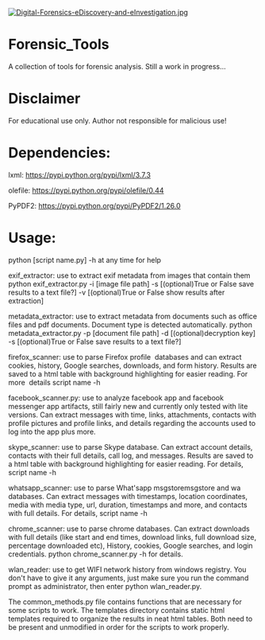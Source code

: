 [![Digital-Forensics-eDiscovery-and-eInvestigation.jpg](https://s10.postimg.org/4cb5qvth5/Digital-_Forensics-e_Discovery-and-e_Investigation.jpg)](https://postimg.org/image/p97dvjrhx/)

# Forensic_Tools
A collection of tools for forensic analysis. Still a work in progress...

# Disclaimer
For educational use only. Author not responsible for malicious use!

# Dependencies:
lxml: https://pypi.python.org/pypi/lxml/3.7.3

olefile: https://pypi.python.org/pypi/olefile/0.44

PyPDF2: https://pypi.python.org/pypi/PyPDF2/1.26.0

# Usage:
python [script name.py] -h at any time for help

exif_extractor: use to extract exif metadata from images that contain them
python exif_extractor.py -i [image file path] -s [(optional)True or False save results to a text file?] -v [(optional)True or False show results after extraction]

metadata_extractor: use to extract metadata from documents such as office files and pdf documents. Document type is detected automatically.
python metadata_extractor.py -p [document file path] -d [(optional)decryption key] -s [(optional)True or False save results to a text file?]

firefox_scanner: use to parse Firefox profile  databases and can extract cookies, history, Google searches, downloads, and form history. Results are saved to a html table with background highlighting for easier reading. For more  details script name -h

facebook_scanner.py: use to analyze facebook app and facebook messenger app artifacts, still fairly new and currently only tested with lite versions. Can extract messages with time, links, attachments, contacts with profile pictures and profile links, and details regarding the accounts used to log into the app plus more.

skype_scanner: use to parse Skype database. Can extract account details, contacts with their full details, call log, and messages. Results are saved to a html table with background highlighting for easier reading. For details, script name -h

whatsapp_scanner: use to parse What'sapp msgstoremsgstore and wa databases. Can extract messages with timestamps, location coordinates, media with media type, url, duration, timestamps and more, and contacts with full details. For details, script name -h

chrome_scanner: use to parse chrome databases. Can extract downloads with full details (like start and end times, download links, full download size, percentage downloaded etc), History, cookies, Google searches, and login credentials. python chrome_scanner.py -h for details.

wlan_reader: use to get WIFI network history from windows registry. You don't have to give it any arguments, just make sure you run the command prompt as administrator, then enter python wlan_reader.py.

The common_methods.py file contains functions that are necessary for some scripts to work. The templates directory contains static html templates required to organize the results in neat html tables. Both need to be present and unmodified in order for the scripts to work properly.
